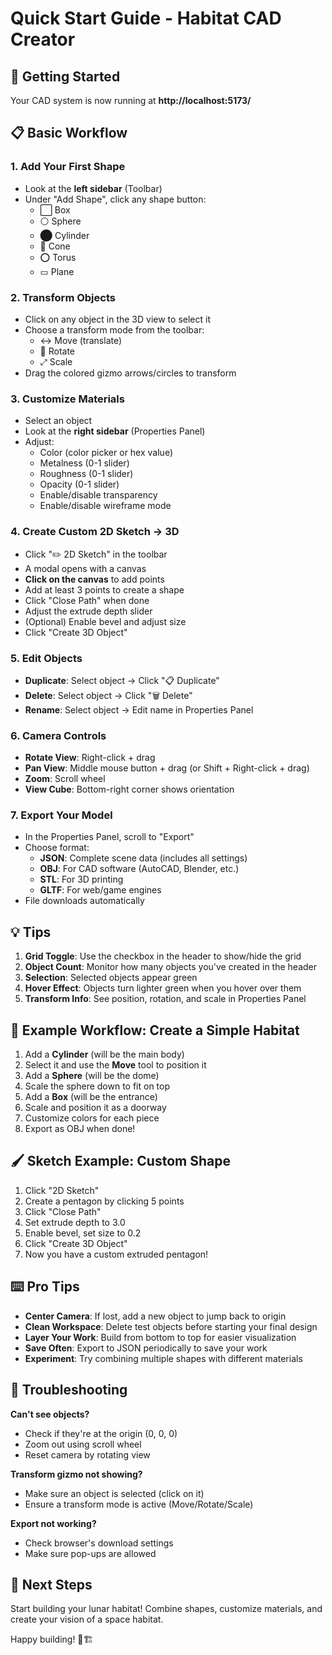 # Quick Start Guide - Habitat CAD Creator

## 🚀 Getting Started

Your CAD system is now running at **http://localhost:5173/**

## 📋 Basic Workflow

### 1. Add Your First Shape

- Look at the **left sidebar** (Toolbar)
- Under "Add Shape", click any shape button:
  - ⬜ Box
  - ⚪ Sphere
  - ⬤ Cylinder
  - 🔺 Cone
  - ⭕ Torus
  - ▭ Plane

### 2. Transform Objects

- Click on any object in the 3D view to select it
- Choose a transform mode from the toolbar:
  - ↔️ Move (translate)
  - 🔄 Rotate
  - ⤢ Scale
- Drag the colored gizmo arrows/circles to transform

### 3. Customize Materials

- Select an object
- Look at the **right sidebar** (Properties Panel)
- Adjust:
  - Color (color picker or hex value)
  - Metalness (0-1 slider)
  - Roughness (0-1 slider)
  - Opacity (0-1 slider)
  - Enable/disable transparency
  - Enable/disable wireframe mode

### 4. Create Custom 2D Sketch → 3D

- Click "✏️ 2D Sketch" in the toolbar
- A modal opens with a canvas
- **Click on the canvas** to add points
- Add at least 3 points to create a shape
- Click "Close Path" when done
- Adjust the extrude depth slider
- (Optional) Enable bevel and adjust size
- Click "Create 3D Object"

### 5. Edit Objects

- **Duplicate**: Select object → Click "📋 Duplicate"
- **Delete**: Select object → Click "🗑️ Delete"
- **Rename**: Select object → Edit name in Properties Panel

### 6. Camera Controls

- **Rotate View**: Right-click + drag
- **Pan View**: Middle mouse button + drag (or Shift + Right-click + drag)
- **Zoom**: Scroll wheel
- **View Cube**: Bottom-right corner shows orientation

### 7. Export Your Model

- In the Properties Panel, scroll to "Export"
- Choose format:
  - **JSON**: Complete scene data (includes all settings)
  - **OBJ**: For CAD software (AutoCAD, Blender, etc.)
  - **STL**: For 3D printing
  - **GLTF**: For web/game engines
- File downloads automatically

## 💡 Tips

1. **Grid Toggle**: Use the checkbox in the header to show/hide the grid
2. **Object Count**: Monitor how many objects you've created in the header
3. **Selection**: Selected objects appear green
4. **Hover Effect**: Objects turn lighter green when you hover over them
5. **Transform Info**: See position, rotation, and scale in Properties Panel

## 🎨 Example Workflow: Create a Simple Habitat

1. Add a **Cylinder** (will be the main body)
2. Select it and use the **Move** tool to position it
3. Add a **Sphere** (will be the dome)
4. Scale the sphere down to fit on top
5. Add a **Box** (will be the entrance)
6. Scale and position it as a doorway
7. Customize colors for each piece
8. Export as OBJ when done!

## 🖌️ Sketch Example: Custom Shape

1. Click "2D Sketch"
2. Create a pentagon by clicking 5 points
3. Click "Close Path"
4. Set extrude depth to 3.0
5. Enable bevel, set size to 0.2
6. Click "Create 3D Object"
7. Now you have a custom extruded pentagon!

## ⌨️ Pro Tips

- **Center Camera**: If lost, add a new object to jump back to origin
- **Clean Workspace**: Delete test objects before starting your final design
- **Layer Your Work**: Build from bottom to top for easier visualization
- **Save Often**: Export to JSON periodically to save your work
- **Experiment**: Try combining multiple shapes with different materials

## 🐛 Troubleshooting

**Can't see objects?**

- Check if they're at the origin (0, 0, 0)
- Zoom out using scroll wheel
- Reset camera by rotating view

**Transform gizmo not showing?**

- Make sure an object is selected (click on it)
- Ensure a transform mode is active (Move/Rotate/Scale)

**Export not working?**

- Check browser's download settings
- Make sure pop-ups are allowed

## 🎯 Next Steps

Start building your lunar habitat! Combine shapes, customize materials, and create your vision of a space habitat.

Happy building! 🚀🏗️

